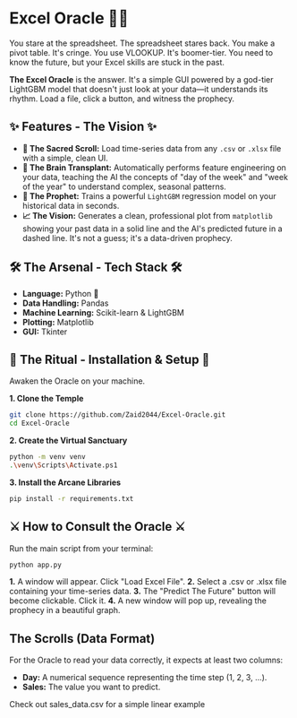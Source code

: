 # Excel Oracle 🔮✨

You stare at the spreadsheet. The spreadsheet stares back. You make a pivot table. It's cringe. You use VLOOKUP. It's boomer-tier. You need to know the future, but your Excel skills are stuck in the past.

**The Excel Oracle** is the answer. It's a simple GUI powered by a god-tier LightGBM model that doesn't just look at your data—it understands its rhythm. Load a file, click a button, and witness the prophecy.

## ✨ Features - The Vision ✨

*   **📜 The Sacred Scroll:** Load time-series data from any `.csv` or `.xlsx` file with a simple, clean UI.
*   **🧠 The Brain Transplant:** Automatically performs feature engineering on your data, teaching the AI the concepts of "day of the week" and "week of the year" to understand complex, seasonal patterns.
*   **🤖 The Prophet:** Trains a powerful `LightGBM` regression model on your historical data in seconds.
*   **📈 The Vision:** Generates a clean, professional plot from `matplotlib` showing your past data in a solid line and the AI's predicted future in a dashed line. It's not a guess; it's a data-driven prophecy.

## 🛠️ The Arsenal - Tech Stack 🛠️

*   **Language:** Python 🐍
*   **Data Handling:** Pandas
*   **Machine Learning:** Scikit-learn & LightGBM
*   **Plotting:** Matplotlib
*   **GUI:** Tkinter

## 📜 The Ritual - Installation & Setup 📜

Awaken the Oracle on your machine.

**1. Clone the Temple**
```bash
git clone https://github.com/Zaid2044/Excel-Oracle.git
cd Excel-Oracle
```

**2. Create the Virtual Sanctuary**
```bash
python -m venv venv
.\venv\Scripts\Activate.ps1
```

**3. Install the Arcane Libraries**
```bash
pip install -r requirements.txt
```

## ⚔️ How to Consult the Oracle ⚔️

Run the main script from your terminal:
```bash
python app.py
```

**1.** A window will appear. Click "Load Excel File".
**2.** Select a .csv or .xlsx file containing your time-series data.
**3.** The "Predict The Future" button will become clickable. Click it.
**4.** A new window will pop up, revealing the prophecy in a beautiful graph.

## The Scrolls (Data Format)

For the Oracle to read your data correctly, it expects at least two columns:

*   **Day:** A numerical sequence representing the time step (1, 2, 3, ...).
*   **Sales:** The value you want to predict.

Check out sales_data.csv for a simple linear example